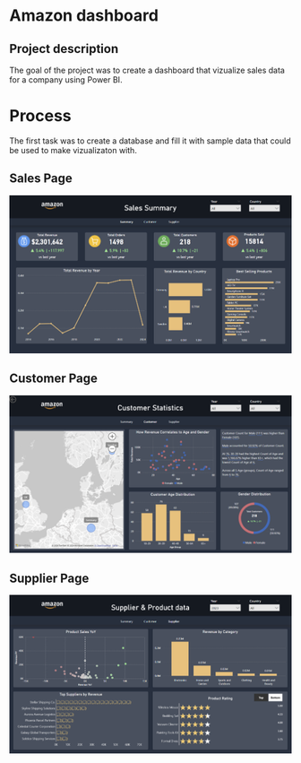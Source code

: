 # Amazon dashboard

## Project description
The goal of the project was to create a dashboard that vizualize sales data for a company using Power BI.

# Process
The first task was to create a database and fill it with sample data that could be used to make vizualizaton with.

## Sales Page
![sales page](assets/sales_page.png)

## Customer Page
![customer page](assets/customer_page.png)

## Supplier Page
![supplier page](assets/supplier_page.png)
